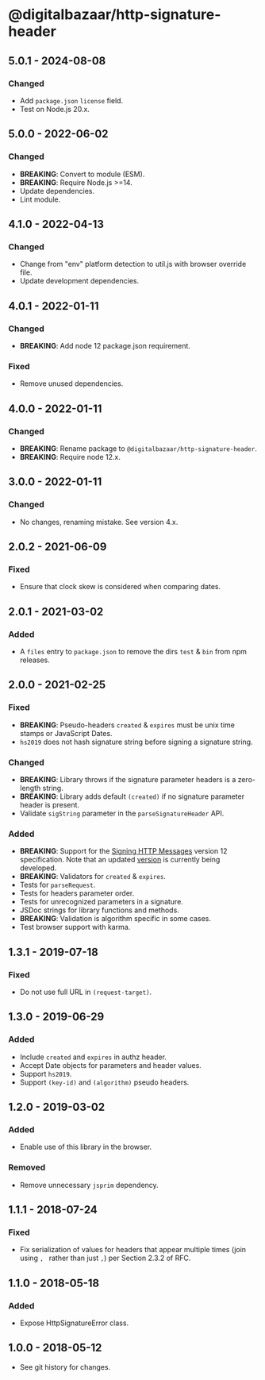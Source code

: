 # @digitalbazaar/http-signature-header

## 5.0.1 - 2024-08-08

### Changed
- Add `package.json` `license` field.
- Test on Node.js 20.x.

## 5.0.0 - 2022-06-02

### Changed
- **BREAKING**: Convert to module (ESM).
- **BREAKING**: Require Node.js >=14.
- Update dependencies.
- Lint module.

## 4.1.0 - 2022-04-13

### Changed
- Change from "env" platform detection to util.js with browser override file.
- Update development dependencies.

## 4.0.1 - 2022-01-11

### Changed
- **BREAKING**: Add node 12 package.json requirement.

### Fixed
- Remove unused dependencies.

## 4.0.0 - 2022-01-11

### Changed
- **BREAKING**: Rename package to `@digitalbazaar/http-signature-header`.
- **BREAKING**: Require node 12.x.

## 3.0.0 - 2022-01-11

### Changed
- No changes, renaming mistake. See version 4.x.

## 2.0.2 - 2021-06-09

### Fixed
- Ensure that clock skew is considered when comparing dates.

## 2.0.1 - 2021-03-02

### Added
- A `files` entry to `package.json` to remove the dirs `test` & `bin` from npm releases.

## 2.0.0 - 2021-02-25

### Fixed
- **BREAKING**: Pseudo-headers `created` & `expires` must be unix time stamps or JavaScript Dates.
- `hs2019` does not hash signature string before signing a signature string.

### Changed
- **BREAKING**: Library throws if the signature parameter headers is a zero-length string.
- **BREAKING**: Library adds default `(created)` if no signature parameter header is present.
- Validate `sigString` parameter in the `parseSignatureHeader` API.

### Added
- **BREAKING**: Support for the
  [Signing HTTP Messages](https://tools.ietf.org/html/draft-cavage-http-signatures-12)
  version 12 specification.  Note that an updated
  [version](https://tools.ietf.org/html/draft-ietf-httpbis-message-signatures)
  is currently being developed.
- **BREAKING**: Validators for `created` & `expires`.
- Tests for `parseRequest`.
- Tests for headers parameter order.
- Tests for unrecognized parameters in a signature.
- JSDoc strings for library functions and methods.
- **BREAKING**: Validation is algorithm specific in some cases.
- Test browser support with karma.

## 1.3.1 - 2019-07-18

### Fixed
- Do not use full URL in `(request-target)`.

## 1.3.0 - 2019-06-29

### Added
- Include `created` and `expires` in authz header.
- Accept Date objects for parameters and header values.
- Support `hs2019`.
- Support `(key-id)` and `(algorithm)` pseudo headers.

## 1.2.0 - 2019-03-02

### Added
- Enable use of this library in the browser.

### Removed
- Remove unnecessary `jsprim` dependency.

## 1.1.1 - 2018-07-24

### Fixed
- Fix serialization of values for headers that
  appear multiple times (join using `, `
  rather than just `,`) per Section 2.3.2 of RFC.

## 1.1.0 - 2018-05-18

### Added
- Expose HttpSignatureError class.

## 1.0.0 - 2018-05-12

- See git history for changes.
